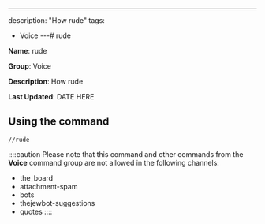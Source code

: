 ---
description: "How rude"
tags:
  - Voice
---# rude

**Name**: rude

**Group**: Voice

**Description**: How rude

**Last Updated**: DATE HERE

## Using the command

    //rude

::::caution Please note that this command and other commands from the **Voice** command group are not allowed in the following channels:
- the_board
- attachment-spam
- bots
- thejewbot-suggestions
- quotes
::::